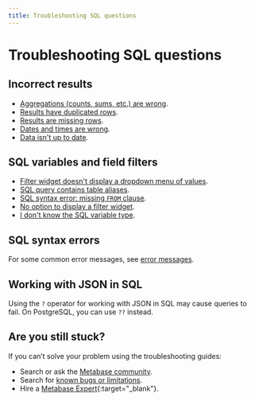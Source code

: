 ```yaml
---
title: Troubleshooting SQL questions
---
```


# Troubleshooting SQL questions

## Incorrect results

- [Aggregations (counts, sums, etc.) are wrong](https://www.metabase.com/learn/debugging-sql/sql-logic#aggregated-results-counts-sums-etc-are-wrong).
- [Results have duplicated rows](https://www.metabase.com/learn/grow-your-data-skills/learn-sql/debugging-sql/sql-logic-duplicated-data).
- [Results are missing rows](https://www.metabase.com/learn/debugging-sql/sql-logic-missing-data).
- [Dates and times are wrong](./timezones.md).
- [Data isn't up to date](./sync-fingerprint-scan.md).

## SQL variables and field filters

- [Filter widget doesn't display a dropdown menu of values](../data-modeling/metadata-editing.md#changing-a-search-box-filter-to-a-dropdown-filter).
- [SQL query contains table aliases](../questions/native-editor/sql-parameters.md#field-filters-dont-work-with-table-aliases).
- [SQL syntax error: missing `FROM` clause](../questions/native-editor/sql-parameters.md#field-filters-must-be-connected-to-fields-included-in-the-query).
- [No option to display a filter widget](../questions/native-editor/sql-parameters.md#field-filter-compatible-types).
- [I don't know the SQL variable type](https://www.metabase.com/learn/grow-your-data-skills/learn-sql/working-with-sql/sql-variables#the-different-types-of-variables-available-for-native-sql-queries).

## SQL syntax errors

For some common error messages, see [error messages](./error-message.md).

## Working with JSON in SQL

Using the `?` operator for working with JSON in SQL may cause queries to fail. On PostgreSQL, you can use `??` instead.

## Are you still stuck?

If you can’t solve your problem using the troubleshooting guides:

- Search or ask the [Metabase community](https://discourse.metabase.com/).
- Search for [known bugs or limitations](./known-issues.md).
- Hire a [Metabase Expert](https://www.metabase.com/partners/){:target="\_blank"}.
